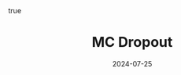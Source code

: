---
order: 3
title: MC Dropout
date: 2024-07-25
categories: [Machine Learning Techs, Bayesian Deep Learning]
tags: [Deep Learning, Bayesian, Variational Inference, Objective Function]
math: true
description: >-
    <ul type="square">
    <li><strong>Title</strong>: <a href="
    https://doi.org/10.48550/arXiv.1506.02142"><code>Dropout as a Bayesian Approximation: Representing Model Uncertainty in Deep Learning</code></a></li>
    <li><strong>Published</strong>: <em>2016</em></li>
    </ul>
image:
    path: /_post_refer_img/BayesianDeepLearning/Thumbnail.jpg
---